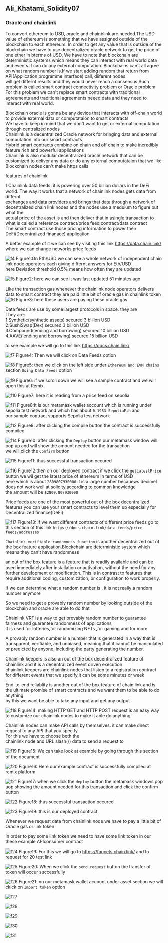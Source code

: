 
## Ali_Khatami_Solidity07

### Oracle and chainlink

To convert ethereum to USD, oracle and chainblink are needed.The USD value of ethereum is something that we have assigned outside of the blockchain to each ethereum.
In order to get any value that is outside of the blockchain we have to use decentralized oracle network to get the price of one ether in bterms of USD.
We have to note that blockchain are deterministic systems which means they can interact with real world data and events.It can do any external computation.
Blockchains can't all agree on what random number is.If we start adding random that return from API(Application programme interface) call, diiferent nodes <br>
will get differnt results and they would never reach a consensus.Such problem is called smart contract connectivity problem or Oracle problem.<br>
For this problem we can't replace smart contracts with traditional agreements and traditional agreements neeed data and they need to interact with real world.<br>


Blockchain oracle is gonna be any device that interacts with off-chain world to provide external data or computataion to smart contracts<br>
We have to keep in mind that we don't want to get or external computation through centralized nodes<br>
Chainlink is a decentralized Oracle network for bringing data and external computation into our smart contracts<br>
Hybrid smart contracts combine on chain and off chain to make incredibly feature rich and powerful applications<br>
Chainlink is also modular decentralized oracle network that can be customized to deliver any data or do any external computataion that we like<br>
Blockchain nodes can't make https calls<br>

features of chainlink<br>

1.Chainlink data feeds: it is powering over 50 billion dollars in the DeFi world. The way it works that a network of chainlink nodes gets data from differnt <br>
exchanges and data providers and brings that data through a network of decentralized chain link nodes and the nodes use a meduium to figure out what the<br>
actual price of the asset is and then deliver that in asingle transaction to what is called a reference contract/price feed contract/data contract<br>
The smart contract use those pricing information to power their DeFi(Decentralized finanace) application<br>

A better example of it we can see by visiting this link https://data.chain.link/ where we can change networks,price feeds <br>

![f4](https://user-images.githubusercontent.com/89090776/235355940-6d255edb-3324-441b-962d-1f743e005385.jpg)
Figure1:On Eth/USD we can see a whole network of independent chain link node operators each giving differnt answers for Eth/USD<br>
here Deviation threshold 0.5% means how often they are updated

![f5](https://user-images.githubusercontent.com/89090776/235356200-2190e2c3-0599-4441-b310-5185fff0e9f0.jpg)
Figure2: here we can see it was last updated 51 minutes ago<br>

Like the transaction gas whenever the chainlink node operators delivers data to smart contract they are paid little bit of oracle gas in chainlink token<br>
![f6](https://user-images.githubusercontent.com/89090776/235356606-f1b508e8-f872-4c0f-876f-6b6b20b06c80.jpg)
Figure3: here these users are paying these oracle gas<br>

Data feeds are use by some largest protocols in space. they are<br>
They are:<br>
1.Synthetic(synthetic assets) secured 3 billion USD<br>
2.SushiSwap(Dex) secured 3 billion USD<br>
3.Compound(lending and borrowing) secured 10 billion USD<br>
4.AAVE(lending and borrowing) secured 15 billion USD<br>

to see example we will go to this link https://docs.chain.link/ <br>

![f7](https://user-images.githubusercontent.com/89090776/235358084-bda8ad5e-dbf0-4435-8881-514ce2ece474.jpg)
Figure4: Then we will click on Data Feeds option

![f8](https://user-images.githubusercontent.com/89090776/235358181-a2cc77c2-74fe-444a-9615-688107f07e1d.jpg)
Figure5: then we click on the left side under ```Ethereum and EVM chains``` section ```Using Data Feeds``` option

![f9](https://user-images.githubusercontent.com/89090776/235358429-619253f1-5ea0-419c-8a13-9d5b094594bb.jpg)
Figure6: if we scroll down we will see a sample contract and we will open this at Remix.

![f10](https://user-images.githubusercontent.com/89090776/235358588-819e004c-509d-43db-938a-28179d567267.jpg)
Figure7: here it is reading from a price feed on sepolia<br>

![f11](https://user-images.githubusercontent.com/89090776/235647190-2cbeab27-c62b-4af1-9963-bc8d18cbe49c.jpg)
Figure8:It is our metamask wallet account which is running under sepolia test network and which has about ```0.1983 SepoliaEth``` and <br>
our sample contract supports Sepolia test network<br>

![f12](https://user-images.githubusercontent.com/89090776/235647740-89c3868e-8358-4cda-9cdd-847ec5335672.jpg)
Figure9: after clicking the compile button the contract is successfully compiled<br>

![f14](https://user-images.githubusercontent.com/89090776/235648015-28eb31e3-952f-410b-9828-364ab673eb6a.jpg)
Figure10: after clicking the ```Deploy``` button our metamask window will pop up and will show the amount needed for the transaction<br>
we will click the ```Confirm``` button<br>

![f15](https://user-images.githubusercontent.com/89090776/235648530-432e399a-9d61-4cd1-b60e-033da0668c8c.jpg)
Figure11: thus successful transaction occured <br>

![f16](https://user-images.githubusercontent.com/89090776/235648693-1a84d751-9181-4783-b089-f31549e09e65.jpg)
Figure12:then on our deployed contract if we click the ```getLatestPrice``` button we wil get the latest price of ethereum in terms of USD<br>
here which is about ```2809807930000``` it is a large number becauews decimel does not work well at solidity,according to common knowledge <br>
the amount will be ```$2809.807930000```

Price feeds are one of the most powerful out of the box decentralized features you can use your smart contracts to level them up especially for <br>
Decentralized finance(DeFi)<br>

![f17](https://user-images.githubusercontent.com/89090776/235651833-6ec01c32-1620-487f-81ab-d730c40c1849.jpg)
Figure13: If we want different contracts of different price feeds go to this section of this link ```https://docs.chain.link/data-feeds/price-feeds/addresses```<br>


```Chainlink verifiable randomness function``` is another decentralized out of the box feature application.Blockchain are deterministic system which means they can't have randomness<br>

an out of the box feature is a feature that is readily available and can be used immediately after installation or activation, without the need for any further development or modification. This is in contrast to features that require additional coding, customization, or configuration to work properly.<br>


If we can determine what a random number is , it is not really a random number anymore<br>

So we need to get a provably random number by looking outside of the blockchain and oracle are able to do that<br>

Chainlink VRF is a way to get provably random number to guarantee fairness and guarantee randomness of applications<br>
It is used for lotteries,for randomizing NFTs ,for gaming and for more<br>




A provably random number is a number that is generated in a way that is transparent, verifiable, and unbiased, meaning that it cannot be manipulated or predicted by anyone, including the party generating the number.


Chainlink keepers is also an out of the box decentralized feature of chainlink and it is a decentralized event driven execution<br>
chainlink keepers are chainlink nodes that listen to a registration contract for different events that we specify,it can be some minutes or week<br>

End-to-end reliablity is another out of the box feature of chain link and is the ultimate promise of smart contracts and we want them to be able to do anything<br>
by this we want be able to take any input and get any output<br>



![f18](https://user-images.githubusercontent.com/89090776/235679906-a52e758e-412a-486a-b579-5845b2671fbf.jpg)
Figure14: making HTTP GET and HTTP POST request is an easy way to customize our chainlink nodes to make it able do anything<br>


Chainlink nodes can make API calls by themselves. it can make direct request to any API that you specify<br> For this we have to choose both the <br>
chainlink node and URL slash(/) data to send a request to <br>


![f19](https://user-images.githubusercontent.com/89090776/235685687-1d2dc811-636e-42da-8743-5fe6158f3100.jpg)
Figure15: We can take look at example by going through this section of the document<br>


![f20](https://user-images.githubusercontent.com/89090776/235686840-377e0ef9-1abc-4ab9-8a5a-3c61644bf621.jpg)
Figure16: Here our example contract is successfully compiled at remix platform<br>

![f21](https://user-images.githubusercontent.com/89090776/235688095-4a567659-3520-4b31-b5c6-694a02539198.jpg)
Figure17: when we click the ```deploy``` button the metamask windows pop uop showing the amount needed for this transaction and click the confirm button<br>



![f22](https://user-images.githubusercontent.com/89090776/235689112-5ba7cdce-97eb-41f7-a83f-dc11cf7b2b3f.jpg)
Figure18: thus successful transaction occured <br>



![f23](https://user-images.githubusercontent.com/89090776/235689708-0cbd7080-9d43-4f9e-b66b-242e743ee048.jpg)
Figure19: this is our deployed contract<br>

Whenever we request data from chainlink node we have to pay a little bit of Oracle gas or link token<br>

In order to pay some link token we need to have some link token in our these example APIconsumer contract 


![f24](https://user-images.githubusercontent.com/89090776/235694995-4b13551d-fcad-4372-a79b-741734c2e470.jpg)
Figure19: For this we will go to https://faucets.chain.link/ and to request for 20 test link

![f25](https://user-images.githubusercontent.com/89090776/235695178-a15f3503-0204-4a6a-b27a-74817bfc37cc.jpg)
Figure20: When we click the ```send request``` button the transfer of token will occur successfully

![f26](https://user-images.githubusercontent.com/89090776/235695286-97c20eed-31f6-427c-ba9e-24d5f96de037.jpg)
Figure21: on our metamask wallet account under asset section we will ckick on ```Import token``` option

![f27](https://user-images.githubusercontent.com/89090776/235695368-ac71a932-4f96-44cd-9fed-936df89f7d8d.jpg)


![f28](https://user-images.githubusercontent.com/89090776/235696155-65b9da21-10f2-4fa7-b2f1-e49002066675.jpg)

![f29](https://user-images.githubusercontent.com/89090776/235697628-f69b9630-81cd-4709-a6f0-02e34a7392ee.jpg)

![f30](https://user-images.githubusercontent.com/89090776/235697663-aa3473da-1cbf-484c-9a3b-4090745d8215.jpg)

![f31](https://user-images.githubusercontent.com/89090776/235697715-4522808d-77cd-48ca-ac00-2eb6e584dafd.jpg)


























